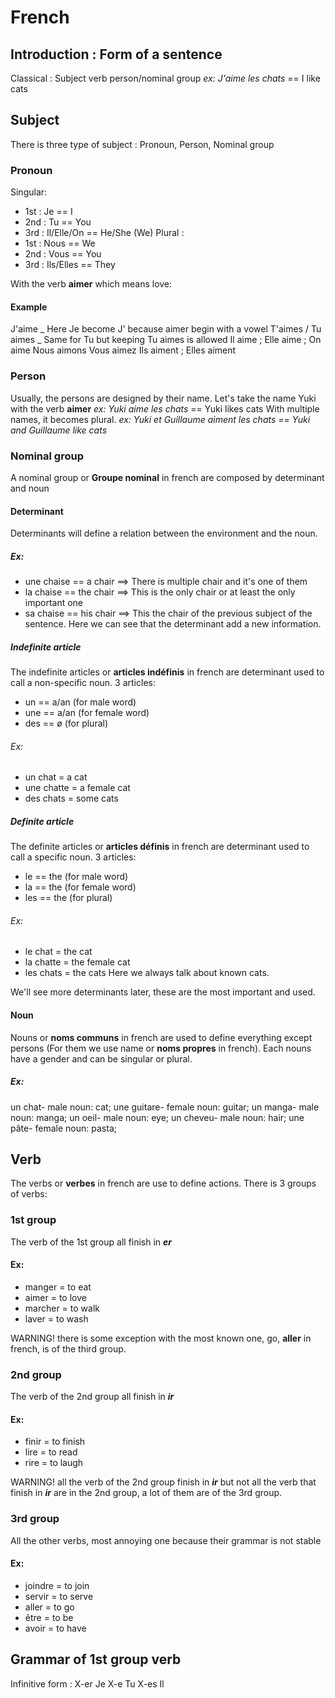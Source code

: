 # French

## Introduction : Form of a sentence

Classical : Subject verb person/nominal group
_ex: J'aime les chats_ == I like cats

## Subject

There is three type of subject : Pronoun, Person, Nominal group

### Pronoun

Singular:

-   1st : Je == I
-   2nd : Tu == You
-   3rd : Il/Elle/On == He/She (We)
    Plural :
-   1st : Nous == We
-   2nd : Vous == You
-   3rd : Ils/Elles == They

With the verb **aimer** which means love:

#### Example

J'aime _ Here Je become J' because aimer begin with a vowel
T'aimes / Tu aimes _ Same for Tu but keeping Tu aimes is allowed
Il aime ; Elle aime ; On aime
Nous aimons
Vous aimez
Ils aiment ; Elles aiment

### Person

Usually, the persons are designed by their name. Let's take the name Yuki with the verb **aimer**
_ex: Yuki aime les chats_ == Yuki likes cats
With multiple names, it becomes plural.
_ex: Yuki et Guillaume aiment les chats == Yuki and Guillaume like cats_

### Nominal group

A nominal group or **Groupe nominal** in french are composed by determinant and noun

#### Determinant

Determinants will define a relation between the environment and the noun.

##### Ex:

-   une chaise == a chair ==> There is multiple chair and it's one of them
-   la chaise == the chair ==> This is the only chair or at least the only important one
-   sa chaise == his chair ==> This the chair of the previous subject of the sentence.
    Here we can see that the determinant add a new information.

##### Indefinite article

The indefinite articles or **articles indéfinis** in french are determinant used to call a non-specific noun.
3 articles:

-   un == a/an (for male word)
-   une == a/an (for female word)
-   des == ø (for plural)

###### Ex:

-   un chat = a cat
-   une chatte = a female cat
-   des chats = some cats

##### Definite article

The definite articles or **articles définis** in french are determinant used to call a specific noun.
3 articles:

-   le == the (for male word)
-   la == the (for female word)
-   les == the (for plural)

###### Ex:

-   le chat = the cat
-   la chatte = the female cat
-   les chats = the cats
    Here we always talk about known cats.

We'll see more determinants later, these are the most important and used.

#### Noun

Nouns or **noms communs** in french are used to define everything except persons (For them we use name or **noms propres** in french).
Each nouns have a gender and can be singular or plural.

##### Ex:

un chat- male noun: cat;
une guitare- female noun: guitar;
un manga- male noun: manga;
un oeil- male noun: eye;
un cheveu- male noun: hair;
une pâte- female noun: pasta;

## Verb

The verbs or **verbes** in french are use to define actions.
There is 3 groups of verbs:

### 1st group

The verb of the 1st group all finish in **_er_**

#### Ex:

-   manger = to eat
-   aimer = to love
-   marcher = to walk
-   laver = to wash

WARNING! there is some exception with the most known one, go, **aller** in french, is of the third group.

### 2nd group

The verb of the 2nd group all finish in **_ir_**

#### Ex:

-   finir = to finish
-   lire = to read
-   rire = to laugh

WARNING! all the verb of the 2nd group finish in **_ir_** but not all the verb that finish in **_ir_** are in the 2nd group, a lot of them are of the 3rd group.

### 3rd group

All the other verbs, most annoying one because their grammar is not stable

#### Ex:
- joindre = to join
- servir = to serve
- aller = to go
- être = to be
- avoir = to have

## Grammar of 1st group verb

Infinitive form : X-er 
Je X-e
Tu X-es
Il
